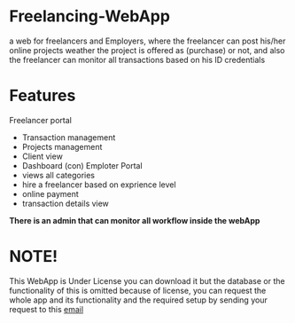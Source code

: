 # Freelancing-WebApp
a web for freelancers and Employers, where the freelancer can post his/her online projects weather the project is offered as (purchase) or not, and also the freelancer can monitor all transactions based on
his ID credentials
# Features
Freelancer portal
 - Transaction management
 - Projects management
 - Client view
 - Dashboard (con)
Emploter Portal
- views all categories
- hire a freelancer based on exprience level
- online payment
- transaction details view

**There is an admin that can monitor all workflow inside the webApp**

# NOTE!
This WebApp is Under License you can download it but the database or the functionality of this is omitted because of license,
you can request the whole app and its functionality and the required setup by sending your request to this [email](abdulrahmandev10@gmail.com)
